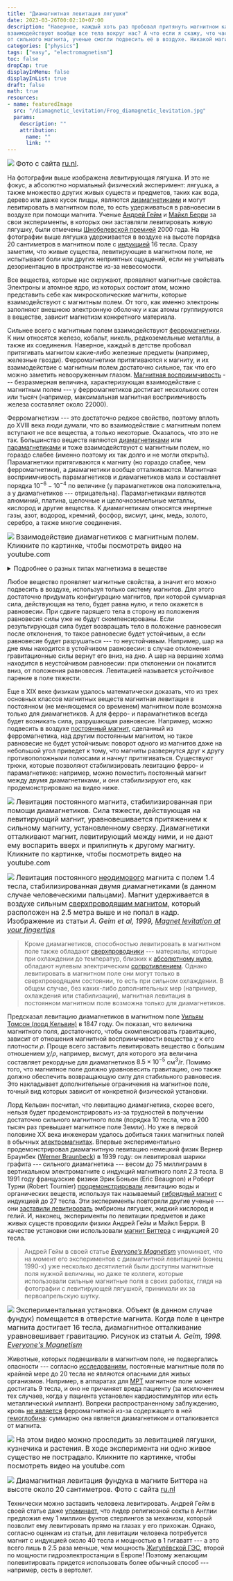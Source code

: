 ```yaml
---
title: "Диамагнитная левитация лягушки"
date: 2023-03-26T00:02:10+07:00
description: "Наверное, каждый хоть раз пробовал притянуть магнитном какую-нибудь железную штуковину. А знаете ли вы, что с магнитом
взаимодействуют вообще все тела вокруг нас? А что если я скажу, что часть из них от магнита отталкивается? Благодаря тому, что лягушка отталкивается
от сильного магнита, ученые смогли подвесить её в воздухе. Никакой магии, только физика!"
categories: ["physics"]
tags: ["easy", "electromagnetism"]
toc: false
dropCap: true
displayInMenu: false
displayInList: true
draft: false
math: true
resources:
- name: featuredImage
  src: "/diamagnetic_levitation/Frog_diamagnetic_levitation.jpg"
  params:
    description: ""
    attribution:
      name: ""
      link: ""
---
```

![](/diamagnetic_levitation/Frog_diamagnetic_levitation.jpg)
<font size="3">Фото с сайта [ru.nl](https://www.ru.nl/hfml/research/levitation-explained/diamagnetic-levitation/).</font>

На фотографии выше изображена левитирующая лягушка. И это не фокус, а абсолютно нормальный физический эксперимент: лягушка, а также множество
других живых существ и предметов, таких как вода, дерево или даже кусок пиццы, являются
[диамагнетиками](https://ru.wikipedia.org/wiki/%D0%94%D0%B8%D0%B0%D0%BC%D0%B0%D0%B3%D0%BD%D0%B5%D1%82%D0%B8%D0%BA%D0%B8) и могут левитировать
в магнитном поле, то есть удерживаться в равновесии в воздухе при помощи магнита. Ученые
[Андрей Гейм](https://ru.wikipedia.org/wiki/%D0%93%D0%B5%D0%B9%D0%BC,_%D0%90%D0%BD%D0%B4%D1%80%D0%B5%D0%B9_%D0%9A%D0%BE%D0%BD%D1%81%D1%82%D0%B0%D0%BD%D1%82%D0%B8%D0%BD%D0%BE%D0%B2%D0%B8%D1%87)
и [Майкл Берри](https://ru.wikipedia.org/wiki/%D0%91%D0%B5%D1%80%D1%80%D0%B8,_%D0%9C%D0%B0%D0%B9%D0%BA%D0%BB) за свои эксперименты, в которых они
заставляли левитировать живую лягушку, были отмечены
[Шнобелевской премией](https://ru.wikipedia.org/wiki/%D0%A8%D0%BD%D0%BE%D0%B1%D0%B5%D0%BB%D0%B5%D0%B2%D1%81%D0%BA%D0%B0%D1%8F_%D0%BF%D1%80%D0%B5%D0%BC%D0%B8%D1%8F) 2000 года.
На фотографии выше лягушка удерживается в воздухе на высоте порядка 20 сантиметров в магнитном поле с [индукцией](https://ru.wikipedia.org/wiki/%D0%9C%D0%B0%D0%B3%D0%BD%D0%B8%D1%82%D0%BD%D0%B0%D1%8F_%D0%B8%D0%BD%D0%B4%D1%83%D0%BA%D1%86%D0%B8%D1%8F)
16 тесла. Сразу заметим, что живые
существа, левитирующие в магнитном поле, не испытывают боли или других неприятных ощущений, если не учитывать дезориентацию в пространстве из-за
невесомости.

Все вещества, которые нас окружают, проявляют магнитные свойства. Электроны и атомное ядро, из которых состоит атом, можно представить себе как
микроскопические магниты, которые взаимодействуют с магнитным полем. От того, как именно электроны заполняют внешнюю электронную оболочку и как
атомы группируются в веществе, зависит магнетизм конкретного материала.

Сильнее всего с магнитным полем взаимодействуют [ферромагнетики](https://ru.wikipedia.org/wiki/%D0%A4%D0%B5%D1%80%D1%80%D0%BE%D0%BC%D0%B0%D0%B3%D0%BD%D0%B5%D1%82%D0%B8%D0%BA%D0%B8).
К ним относятся железо, кобальт, никель, редкоземельные металлы, а также их
соединения. Наверное, каждый в детстве пробовал притягивать магнитом какие-либо железные предметы (например, железные гвозди). Ферромагнетики
притягиваются к магниту, и их взаимодействие с магнитным полем достаточно сильное, так что его можно заметить невооруженным глазом. [Магнитная
восприимчивость](https://ru.wikipedia.org/wiki/%D0%9C%D0%B0%D0%B3%D0%BD%D0%B8%D1%82%D0%BD%D0%B0%D1%8F_%D0%B2%D0%BE%D1%81%D0%BF%D1%80%D0%B8%D0%B8%D0%BC%D1%87%D0%B8%D0%B2%D0%BE%D1%81%D1%82%D1%8C) --- безразмерная величина, характеризующая взаимодействие с магнитным
полем --- у ферромагнетиков достигает нескольких сотен или тысяч (например, максимальная магнитная восприимчивость железа составляет около 22000).

Ферромагнетизм --- это достаточно редкое свойство, поэтому вплоть до XVIII века люди думали, что во взаимодействие с магнитным полем вступают не все
вещества, а только некоторые. Оказалось, что это не так. Большинство веществ являются [диамагнетиками](https://ru.wikipedia.org/wiki/%D0%94%D0%B8%D0%B0%D0%BC%D0%B0%D0%B3%D0%BD%D0%B5%D1%82%D0%B8%D0%BA%D0%B8)
или [парамагнетиками](https://ru.wikipedia.org/wiki/%D0%9F%D0%B0%D1%80%D0%B0%D0%BC%D0%B0%D0%B3%D0%BD%D0%B5%D1%82%D0%B8%D0%BA%D0%B8) и тоже взаимодействуют с
магнитным полем, но гораздо слабее (именно поэтому их так долго и не могли открыть). Парамагнетики притягиваются к магниту (но гораздо слабее, чем
ферромагнетики), а диамагнетики вообще отталкиваются. Магнитная восприимчивость парамагнетиков и диамагнетиков мала и составляет порядка
$10^{-6}-10^{-4}$ по величине (у парамагнетиков она положительна, а у диамагнетиков --- отрицательна). Парамагнетиками являются алюминий, платина,
щелочные и щелочноземельные металлы, кислород и другие вещества. К диамагнетикам относятся инертные газы, азот, водород, кремний, фосфор, висмут,
цинк, медь, золото, серебро, а также многие соединения.

[![](https://img.youtube.com/vi/mMDRqKmqVNs/hqdefault.jpg)](https://www.youtube.com/watch?v=mMDRqKmqVNs)
<font size="3">Взаимодействие диамагнетиков с магнитным полем. Кликните по картинке, чтобы посмотреть видео на youtube.com</font>

<details>
  <summary>Подробнее о разных типах магнетизма в веществе</summary>
  <font size="2">

Электрон и ядро можно представить себе как микроскопические магниты, которые взаимодействуют с магнитным полем с силой, пропорциональной их [магнитному моменту](https://ru.wikipedia.org/wiki/%D0%9C%D0%B0%D0%B3%D0%BD%D0%B8%D1%82%D0%BD%D1%8B%D0%B9_%D0%BC%D0%BE%D0%BC%D0%B5%D0%BD%D1%82).
В зависимости от того, как именно электроны заполняют внешнюю электронную оболочку, их магнитные моменты могут как усиливать друг друга (когда они все направлены в одну сторону), так и ослаблять (когда они противоположно направлены). Магнитный момент ядер меньше, чем у электронов, и
поэтому их вклад в магнетизм атома не так важен.

У атомов ферромагнетиков внешняя электронная оболочка заполнена наполовину или почти наполовину и все электронные магнитные моменты направлены
четко в одну сторону. Атом ферромагнетика имеет сильно выраженные магнитные свойства. Но ферромагнетизм зависит не только от атомов, но ещё и от
структуры самого вещества. Ферромагнетик имеет кристаллическую структуру и состоит из областей размера порядка 1 мм$^3$ ---
[доменов](https://ru.wikipedia.org/wiki/%D0%94%D0%BE%D0%BC%D0%B5%D0%BD_(%D0%BC%D0%B0%D0%B3%D0%BD%D0%B5%D1%82%D0%B8%D0%B7%D0%BC)) --- в которых
магнитные моменты атомов сонаправлены друг с другом и поэтому усиливают друг друга. Благодаря такому строению ферромагнетиков они проявляют очень
сильные магнитные свойства: если внести ферромагнетик в магнитное поле, то оно усилится в разы. Это произойдет из-за того, что магнитные моменты
в доменах начнут подстраиваться под направление внешнего магнитного поля и усиливать его. Кроме того, если убрать магнитное поле, то ферромагнетик
(в отличие от парамагнетиков и диамагнетиков) останется намагниченным --- это свойство называется
[остаточной намагниченностью](https://ru.wikipedia.org/wiki/%D0%9E%D1%81%D1%82%D0%B0%D1%82%D0%BE%D1%87%D0%BD%D0%B0%D1%8F_%D0%BD%D0%B0%D0%BC%D0%B0%D0%B3%D0%BD%D0%B8%D1%87%D0%B5%D0%BD%D0%BD%D0%BE%D1%81%D1%82%D1%8C).

У атомов парамагнетиков на внешней электронной оболочке есть несколько неспаренных электронов и суммарный магнитный момент атома не равен нулю.
Магнитные моменты во внешнем магнитном поле стремятся ориентироваться вдоль поля, а тепловое движение препятствует этому. Поэтому с увеличением
температуры парамагнетизм ослабевает.

В атомах диамагнетиков магнитные моменты электронов скомпенсированы. Казалось бы, атом не должен проявлять магнитные свойства, но это не так.
Объяснить диамагнетизм можно с точки зрения классического магнетизма. Согласно
[закону Фарадея](https://ru.wikipedia.org/wiki/%D0%97%D0%B0%D0%BA%D0%BE%D0%BD_%D1%8D%D0%BB%D0%B5%D0%BA%D1%82%D1%80%D0%BE%D0%BC%D0%B0%D0%B3%D0%BD%D0%B8%D1%82%D0%BD%D0%BE%D0%B9_%D0%B8%D0%BD%D0%B4%D1%83%D0%BA%D1%86%D0%B8%D0%B8_%D0%A4%D0%B0%D1%80%D0%B0%D0%B4%D0%B5%D1%8F),
при появлении внешнего магнитного поля в электрическом контуре возникает индукционный ток, который ослабляет это внешнее поле. Заряженный
электрон, вращающийся вокруг ядра - это и есть электрический ток в нашем контуре. Когда диамагнитный атом попадает во внешнее магнитное поле,
то на орбитальное движение электрона вокруг ядра как бы накладывается дополнительное вращение (индуцируется ток по правилу Ленца), которое и
создает магнитный момент, противоположно направленный внешнему полю. Диамагнетизм присущ всем телам без исключения, так как во всех телах,
помещенных в магнитное поле, возникает индукционный ток. Но проявляется диамагнетизм только у тех веществ, атомы и молекулы которых не создают
магнитного поля сами по себе. У парамагнитных и тем более ферромагнитных тел слабый диамагнитный эффект маскируется другими более сильными
эффектами.

Подавляющее большинство веществ является диа- и парамагнетиками, гораздо реже встречаются ферромагнетики. Кроме того, есть и другие, менее распространенные типы магнетизма, такие как [ферримагнетизм](https://ru.wikipedia.org/wiki/%D0%A4%D0%B5%D1%80%D1%80%D0%B8%D0%BC%D0%B0%D0%B3%D0%BD%D0%B5%D1%82%D0%B8%D0%BA%D0%B8),
[антиферромагнетизм](https://ru.wikipedia.org/wiki/%D0%90%D0%BD%D1%82%D0%B8%D1%84%D0%B5%D1%80%D1%80%D0%BE%D0%BC%D0%B0%D0%B3%D0%BD%D0%B5%D1%82%D0%B8%D0%B7%D0%BC) и др. Так или иначе, вещество, которое нас окружает, состоит из электронов и ядер атомов, которым присущи магнитные свойства, а значит оно в той или иной степени магнитно.

  </font>
  </details>

Любое вещество проявляет магнитные свойства, а значит его можно подвесить в воздухе, используя только систему магнитов. Для этого достаточно
придумать конфигурацию магнитов, при которой суммарная сила, действующая на тело, будет равна нулю, и тело окажется в равновесии. При сдвиге
парящего тела в сторону из положения равновесия силы уже не будут скомпенсированы. Если результирующая сила будет возвращать тело в положение
равновесия после отклонения, то такое равновесие будет устойчивым, а если равновесие будет разрушаться --- то неустойчивым. Например, шар на дне ямы
находится в устойчивом равновесии: в случае отклонения гравитационные силы вернут его вниз, на дно. А шар на вершине холма находится в
неустойчивом равновесии: при отклонении он покатится вниз, от положения равновесия. Левитацией называется устойчивое парение в поле тяжести.

Еще в XIX веке физикам удалось математически доказать, что из трех основных классов магнитных веществ магнитная левитация в постоянном
(не меняющемся со временем) магнитном поле возможна только для диамагнетиков. А для ферро- и парамагнетиков всегда будет возникать сила,
разрушающая равновесие. Например, можно подвесить в воздухе [постоянный магнит](https://ru.wikipedia.org/wiki/%D0%9F%D0%BE%D1%81%D1%82%D0%BE%D1%8F%D0%BD%D0%BD%D1%8B%D0%B9_%D0%BC%D0%B0%D0%B3%D0%BD%D0%B8%D1%82),
сделанный из ферромагнетика, над другим постоянным магнитом, но такое равновесие не будет устойчивым: поворот одного из магнитов даже на небольшой
угол приведет к тому, что магниты развернутся друг к другу противоположными полюсами и начнут притягиваться. Существуют трюки, которые позволяют
стабилизировать левитацию ферро- и парамагнетиков: например, можно поместить постоянный магнит между двумя диамагнетиками, и они стабилизируют его,
как продемонстрировано на видео ниже.

[![](https://img.youtube.com/vi/NhQTY94mkCI/hqdefault.jpg)](https://www.youtube.com/watch?v=NhQTY94mkCI)
<font size="3">Левитация постоянного магнита, стабилизированная при помощи диамагнетиков. Сила тяжести, действующая на левитирующий магнит, уравновешивается
притяжением к сильному магниту, установленному сверху. Диамагнетики отталкивают магнит, левитирующий между ними, и не дают ему воспарить вверх и
прилипнуть к другому магниту. Кликните по картинке, чтобы посмотреть видео на youtube.com</font>

![](/diamagnetic_levitation/between_two_fingertips.png)
<font size="3">Левитация постоянного [неодимового](https://ru.wikipedia.org/wiki/%D0%9D%D0%B5%D0%BE%D0%B4%D0%B8%D0%BC%D0%BE%D0%B2%D1%8B%D0%B9_%D0%BC%D0%B0%D0%B3%D0%BD%D0%B8%D1%82)
магнита с полем 1.4 тесла, стабилизированная двумя диамагнетиками (в данном случае человеческими пальцами). Магнит удерживается в воздухе сильным
[сверхпроводящим магнитом](https://ru.wikipedia.org/wiki/%D0%A1%D0%B2%D0%B5%D1%80%D1%85%D0%BF%D1%80%D0%BE%D0%B2%D0%BE%D0%B4%D1%8F%D1%89%D0%B8%D0%B9_%D0%BC%D0%B0%D0%B3%D0%BD%D0%B8%D1%82),
который расположен на 2.5 метра выше и не попал в кадр. Изображение из статьи *A. Geim et al, 1999,
[Magnet levitation at your fingertips](https://www.nature.com/articles/22444)*</font>

> Кроме диамагнетиков, способностью левитировать в магнитном поле также обладают
[сверхпроводники](https://ru.wikipedia.org/wiki/%D0%A1%D0%B2%D0%B5%D1%80%D1%85%D0%BF%D1%80%D0%BE%D0%B2%D0%BE%D0%B4%D0%B8%D0%BC%D0%BE%D1%81%D1%82%D1%8C) --- материалы,
которые при охлаждении до температур, близких к [абсолютному нулю](https://ru.wikipedia.org/wiki/%D0%90%D0%B1%D1%81%D0%BE%D0%BB%D1%8E%D1%82%D0%BD%D1%8B%D0%B9_%D0%BD%D1%83%D0%BB%D1%8C_%D1%82%D0%B5%D0%BC%D0%BF%D0%B5%D1%80%D0%B0%D1%82%D1%83%D1%80%D1%8B),
обладают нулевым электрическим [сопротивлением](https://ru.wikipedia.org/wiki/%D0%A3%D0%B4%D0%B5%D0%BB%D1%8C%D0%BD%D0%BE%D0%B5_%D1%8D%D0%BB%D0%B5%D0%BA%D1%82%D1%80%D0%B8%D1%87%D0%B5%D1%81%D0%BA%D0%BE%D0%B5_%D1%81%D0%BE%D0%BF%D1%80%D0%BE%D1%82%D0%B8%D0%B2%D0%BB%D0%B5%D0%BD%D0%B8%D0%B5).
Однако левитировать в магнитном поле они могут только в сверхпроводящем состоянии, то есть при сильном охлаждении. В общем случае, без каких-либо дополнительных мер (например,
охлаждения или стабилизации), магнитная левитация в постоянном магнитном поле возможна только для диамагнетиков.

Предсказал левитацию диамагнетиков в магнитном поле [Уильям Томсон (лорд Кельвин)](https://ru.wikipedia.org/wiki/%D0%A2%D0%BE%D0%BC%D1%81%D0%BE%D0%BD,_%D0%A3%D0%B8%D0%BB%D1%8C%D1%8F%D0%BC_%28%D0%BB%D0%BE%D1%80%D0%B4_%D0%9A%D0%B5%D0%BB%D1%8C%D0%B2%D0%B8%D0%BD%29)
в 1847 году. Он показал, что величина магнитного поля, достаточного, чтобы скомпенсировать гравитацию, зависит от отношения магнитной
восприимчивости вещества $\chi$ к его плотности $\rho$. Проще всего заставить левитировать вещество с большим отношением <nobr>$\chi/\rho$</nobr>,
например, висмут, для которого эта величина составляет рекордные для диамагнетиков <nobr>$8.5 \times 10^{-5}$ см$^3$/г</nobr>. Помимо того, что
магнитное поле должно уравновесить гравитацию, оно также должно обеспечить возвращающую силу для стабильного равновесия. Это накладывает
дополнительные ограничения на магнитное поле, точный вид которых зависит от конкретной физической установки.

Лорд Кельвин посчитал, что левитацию диамагнетика, скорее всего, нельзя будет продемонстрировать из-за трудностей в получении достаточно сильного
магнитного поля (порядка 10 тесла, что в 200 тысяч раз превышает магнитное поле Земли). Но уже в первой половине XX века инженерам удалось добиться
таких магнитных полей в обычных [электромагнитах](https://ru.wikipedia.org/wiki/%D0%AD%D0%BB%D0%B5%D0%BA%D1%82%D1%80%D0%BE%D0%BC%D0%B0%D0%B3%D0%BD%D0%B8%D1%82).
Впервые экспериментально продемонстрировал диамагнитную левитацию немецкий физик Вернер Браунбек
([Werner Braunbeck](https://en.wikipedia.org/wiki/Werner_Braunbeck)) в 1939 году: он левитировал шарики графита --- сильного диамагнетика --- весом
до 75 миллиграмм в вертикальном электромагните с индукций магнитного поля 2.3 тесла. В 1991 году французские физики Эрик Боньон (Eric Beaugnon)
и Роберт Турни (Robert Tournier) [продемонстрировали](https://hal.archives-ouvertes.fr/jpa-00248667/document) левитацию воды и органических веществ,
используя так называемый [гибридный магнит](https://www.youtube.com/watch?v=mNGL9lT1EZw) с индукцией до 27 тесла. Эти эксперименты повторяли
другие ученые --- они [заставили левитировать](https://pubmed.ncbi.nlm.nih.gov/9251829/) эмбрионы лягушек, жидкий кислород и гелий. И, наконец,
эксперименты по левитации предметов и даже живых существ проводили физики Андрей Гейм и Майкл Берри. В качестве установки они использовали
[магнит Биттера](https://ru.wikipedia.org/wiki/%D0%9C%D0%B0%D0%B3%D0%BD%D0%B8%D1%82_%D0%91%D0%B8%D1%82%D1%82%D0%B5%D1%80%D0%B0) с индукцией 20
тесла.

> Андрей Гейм в своей статье [*Everyone’s Magnetism*](https://physicstoday.scitation.org/doi/10.1063/1.882437)  упоминает, что на момент его
экспериментов с диамагнитной левитацией (конец 1990-х) уже несколько десятилетий были доступны магнитные поля нужной величины, но даже те коллеги,
которые использовали сильные магнитные поля в своих работах, глядя на фотографии с левитирующей лягушкой, принимали их за первоапрельскую шутку.

![](/diamagnetic_levitation/scheme.png)
<font size="3">Экспериментальная установка. Объект (в данном случае фундук) помещается в отверстие магнита. Когда поле в центре магнита достигает 16 тесла,
диамагнитное отталкивание уравновешивает гравитацию. Рисунок из статьи *A. Geim, 1998.
[Everyone's Magnetism](https://physicstoday.scitation.org/doi/10.1063/1.882437)*</font>

Животные, которых подвешивали в магнитном поле, не подвергались опасности --- согласно
[исследованиям](https://nationalmaglab.org/images/magnet_development/ms_and_t/searchable_docs/magnet_projects/mri_mrs_20tesla_ekosi.pdf),
постоянные магнитные поля по крайней мере до 20 тесла не являются опасными для живых организмов. Например, в аппаратах для
[МРТ](https://ru.wikipedia.org/wiki/Магнитно-резонансная_томография) магнитное поле может достигать 9 тесла, и оно не причиняет вреда
пациенту (за исключением тех случаев, когда у пациента установлен кардиостимулятор или есть металлический имплант). Вопреки распространенному
заблуждению, кровь [не является](https://www.youtube.com/watch?v=IVsWTkD2M6Q) ферромагнитной из-за содержащего в ней
[гемоглобина](https://ru.wikipedia.org/wiki/%D0%93%D0%B5%D0%BC%D0%BE%D0%B3%D0%BB%D0%BE%D0%B1%D0%B8%D0%BD): суммарно она является диамагнетиком и
отталкивается от магнита.

[![](https://img.youtube.com/vi/KlJsVqc0ywM/hqdefault.jpg)](https://www.youtube.com/watch?v=KlJsVqc0ywM)
<font size="3">На этом видео можно проследить за левитацией лягушки, кузнечика и растения. В ходе эксперимента ни одно живое существо не
пострадало. Кликните по картинке, чтобы посмотреть видео на youtube.com</font>

![](/diamagnetic_levitation/nut-groot.jpg)
<font size="3">Диамагнитная левитация фундука в магните Биттера на высоте около 20 сантиметров. Фото с сайта
[ru.nl](https://www.ru.nl/hfml/research/levitation-explained/diamagnetic-levitation/)</font>

Технически можно заставить человека левитировать. Андрей Гейм в своей статье даже
[упоминает](https://physicstoday.scitation.org/doi/10.1063/1.882437), что лидер религиозной секты в Англии предложил ему
1 миллион фунтов стерлингов за механизм, который позволит ему левитировать прямо на глазах у его прихожан. Однако, согласно оценкам из статьи,
для левитации человека потребуется магнит с индукцией около 40 тесла и мощностью в 1 гигаватт --- а это всего лишь в 2.5 раза меньше, чем мощность
[Жигулёвской ГЭС](https://ru.wikipedia.org/wiki/%D0%96%D0%B8%D0%B3%D1%83%D0%BB%D1%91%D0%B2%D1%81%D0%BA%D0%B0%D1%8F_%D0%93%D0%AD%D0%A1), второй по
мощности гидроэлектростанции в Европе! Поэтому желающим полевитировать придется использовать более обычный способ --- например, сесть в вертолет.
